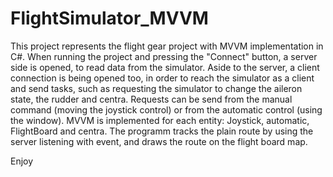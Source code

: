 # FlightSimulator_MVVM

This project represents the flight gear project with MVVM implementation in C#.
When running the project and pressing the "Connect" button, a server side is opened, to read data from the simulator.
Aside to the server, a client connection is being opened too, in order to reach the simulator as a client and send tasks,
such as requesting the simulator to change the aileron state, the rudder and centra. 
Requests can be send from the manual command (moving the joystick control) or from the automatic control (using the window).
MVVM is implemented for each entity: Joystick, automatic, FlightBoard and centra.
The programm tracks the plain route by using the server listening with event, and draws the route on the flight board map.

Enjoy

